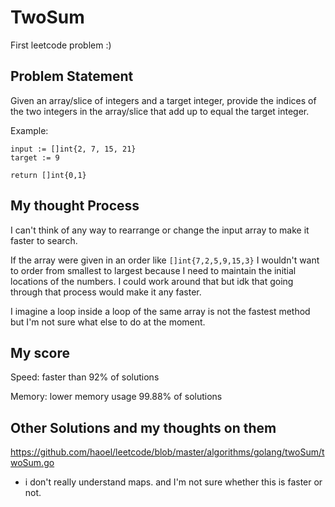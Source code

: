 # TwoSum

First leetcode problem :)

## Problem Statement

Given an array/slice of integers and a target integer, provide the indices of the two integers in the array/slice that add up to equal the target integer. 

Example:
```golang
input := []int{2, 7, 15, 21}
target := 9

return []int{0,1}
```

## My thought Process

I can't think of any way to rearrange or change the input array to make it faster to search. 

If the array were given in an order like `[]int{7,2,5,9,15,3}` I wouldn't want to order from smallest to largest because I need to maintain the initial locations of the numbers. I could work around that but idk that going through that process would make it any faster.

I imagine a loop inside a loop of the same array is not the fastest method but I'm not sure what else to do at the moment.

## My score

Speed: faster than 92% of solutions

Memory: lower memory usage 99.88% of solutions

## Other Solutions and my thoughts on them

https://github.com/haoel/leetcode/blob/master/algorithms/golang/twoSum/twoSum.go

 - i don't really understand maps. and I'm not sure whether this is faster or not.


